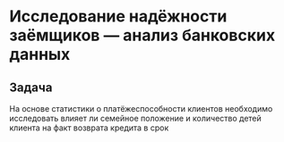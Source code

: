 #  Исследование надёжности заёмщиков — анализ банковских данных
## Задача 
На основе статистики о платёжеспособности клиентов необходимо исследовать влияет ли семейное положение и количество детей клиента на факт возврата кредита в срок
